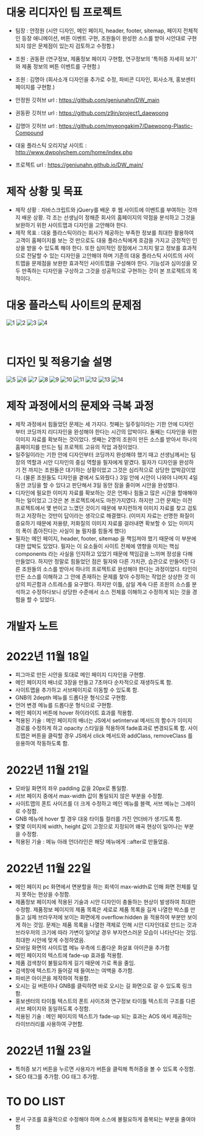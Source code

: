 # 대웅 리디자인 팀 프로젝트
- 팀장 : 안정원 (시안 디자인, 메인 페이지, header, footer, sitemap, 페이지 전체적인 등장 애니메이션, 버튼 이벤트 구현, 조원들이 완성한 소스를 받아 시안대로 구현되지 않은 문제점이 있는지 검토하고 수정함.)
- 조원 : 권동환 (연구정보, 제품정보 페이지 구현함, 연구정보의 '특허증 자세히 보기' 와 제품 정보의 버튼 이벤트를 구현함.)
- 조원 : 김명아 (회사소개 디자인을 추가로 수정, 파비콘 디자인, 회사소개, 홍보센터 페이지를 구현함.)

- 안정원 깃허브 url : https://github.com/geniunahn/DW_main
- 권동환 깃허브 url : https://github.com/z9in/project1_daewoong
- 김명아 깃허브 url : https://github.com/myeongakim7/Daewoong-Plastic-Compound

- 대웅 플라스틱 오리지날 사이트 : http://www.dwpolychem.com/home/index.php
- 프로젝트 url : https://geniunahn.github.io/DW_main/

# 제작 상황 및 목표
- 제작 상황 : 자바스크립트와 jQuery를 배운 후 웹 사이트에 이벤트를 부여하는 것까지 배운 상황. 각 조는 선생님이 정해준 회사의 홈페이지의 약점을 분석하고 그것을 보완하기 위한 사이트맵과 디자인을 고안해야 한다.
- 제작 목표 : 대웅 플라스틱이라는 회사가 제공하는 부족한 정보를 최대한 활용하여 고객이 홈페이지를 보는 것 만으로도 대웅 플라스틱에게 호감을 가지고 긍정적인 인상을 받을 수 있도록 해야 한다. 또한 심미적인 장점에서 그치지 말고 정보를 효과적으로 전달할 수 있는 디자인을 고안해야 하며 기존의 대웅 플라스틱 사이트의 사이트맵을 문제점을 보완한 효과적인 사이트맵을 구성해야 한다. 기능성과 심미성을 모두 만족하는 디자인을 구상하고 그것을 성공적으로 구현하는 것이 본 프로젝트의 목적이다.

# 대웅 플라스틱 사이트의 문제점
![1](https://user-images.githubusercontent.com/106502672/209738607-7c561c41-e051-4065-8406-eb9ab529d09c.jpg)
![2](https://user-images.githubusercontent.com/106502672/209738617-407b9349-c592-497a-a4fc-67cef77b2022.jpg)
![3](https://user-images.githubusercontent.com/106502672/209922962-4d00c0ab-2292-40ce-989c-6bf92b1c9cdc.jpg)
![4](https://user-images.githubusercontent.com/106502672/209738624-2f69e31f-3dcf-4dd4-a829-b0121974cd79.jpg)
<br>
<br>
<br>
# 디자인 및 적용기술 설명
![5](https://user-images.githubusercontent.com/106502672/209738636-36aa06ac-bdf8-4949-8e9d-08852e1b4037.jpg)
![6](https://user-images.githubusercontent.com/106502672/209738642-911c475d-f95f-4426-a8cd-eede7f114672.jpg)
![7](https://user-images.githubusercontent.com/106502672/209738646-bd235491-76a1-4c0c-b0bd-8aa264c3a1e3.jpg)
![8](https://user-images.githubusercontent.com/106502672/209738656-2a90d3e8-f08f-4266-bc1d-deca95e0c18e.jpg)
![9](https://user-images.githubusercontent.com/106502672/209738660-3ff5b9be-6a73-41fc-a31e-de7a9b07ff36.jpg)
![10](https://user-images.githubusercontent.com/106502672/209738665-581589a5-12fc-4378-807c-be635d244bb2.jpg)
![11](https://user-images.githubusercontent.com/106502672/209738909-6a005d0f-727a-4b2b-abb0-7c6d5149ca51.jpg)
![12](https://user-images.githubusercontent.com/106502672/209738678-fa3dbfcc-1585-4d85-ab1b-6c92605404ad.jpg)
![13](https://user-images.githubusercontent.com/106502672/209738681-a1c4d477-ac07-47bf-a1a7-f58a034b2188.jpg)
![14](https://user-images.githubusercontent.com/106502672/209739041-fc3200a6-067d-4203-a638-e5fb72b994b4.jpg)


# 제작 과정에서의 문제와 극복 과정
- 제작 과정에서 힘들었던 문제는 세 가지다. 첫째는 일주일이라는 기한 안에 디자인부터 코딩까지 리디자인을 완성해야 한다는 시간의 압박이다. 둘째는 디자인을 위한 이미지 자료를 확보하는 것이었다. 셋째는 2명의 조원이 만든 소스를 받아서 하나의 홈페이지를 만드는 팀 프로젝트 고유의 작업 과정이었다.
- 일주일이라는 기한 안에 디자인부터 코딩까지 완성해야 했기 때고 선생님께서는 팀장의 역할과 시안 디자인의 중심 역할을 필자에게 맡겼다. 필자가 디자인을 완성하기 전 까지는 조원들은 대기하는 상황이었고 그것은 심리적으로 상당한 압박감이었다. (물론 조원들도 디자인을 곁에서 도와줬다.) 3일 안에 시안이 나와야 나머지 4일 동안 코딩을 할 수 있다고 판단해서 3일 동안 잠을 줄이며 시안을 완성했다. 
- 디자인에 필요한 이미지 자료를 확보하는 것은 언제나 힘들고 많은 시간을 할애해야 하는 일이었고 그것은 본 프로젝트에서도 마찬가지였다. 하지만 그런 문제는 이전 프로젝트에서 몇 번이고 느꼈던 것이기 때문에 부지런하게 이미지 자료를 찾고 검토하고 저장하는 것만이 답이라는 생각으로 해결했다. (이미지 자료는 선명한 화질이 중요하기 때문에 저용량, 저화질의 이미지 자료를 걸러내면 확보할 수 있는 이미지의 폭이 좁아진다는 사실이 늘 필자를 힘들게 했다)
- 필자는 메인 페이지, header, footer, sitemap 을 책임져야 했기 때문에 이 부분에 대한 압박도 있었다. 필자는 이 요소들이 사이트 전체에 영향을 미치는 핵심 components 라는 사실을 인지하고 있었기 때문에 책임감을 느끼며 정성을 다해 만들었다. 하지만 정말로 힘들었던 점은 필자와 다른 가치관, 습관으로 만들어진 다른 조원들의 소스를 받아서 하나의 프로젝트로 완성해야 한다는 과정이었다. 타인이 만든 소스를 이해하고 그 안에 존재하는 문제를 찾아 수정하는 작업은 상상한 것 이상의 피곤함과 스트레스를 요구했다. 하지만 이틀, 삼일 계속 다른 조원의 소스를 분석하고 수정하다보니 상당한 수준에서 소스 전체를 이해하고 수정하게 되는 것을 경험을 할 수 있었다. 

# 개발자 노트

# 2022년 11월 18일
- 피그마로 만든 시안을 토대로 메인 페이지 디자인을 구현함.
- 메인 페이지의 배너로 3장을 만들고 7초마다 순차적으로 재생하도록 함.
- 사이트맵을 추가하고 서브페이지로 이동할 수 있도록 함.
- GNB의 2depth 메뉴를 드롭다운 형식으로 구현함.
- 언어 변경 메뉴를 드롭다운 형식으로 구현함.
- 메인 페이지 버튼에 hover 하이라이트 효과를 적용함.
- 적용된 기술 : 메인 페이지의 배너는 JS에서 setinterval 메서드의 함수가 이미지 경로를 수정하게 하고 opacity 스타일을 적용하여 fade효과로 변경되도록 함. 사이트맵은 버튼을 클릭할 경우 JS에서 click 메서드와 addClass, removeClass 를 응용하여 작동하도록 함.

# 2022년 11월 21일
- 모바일 화면의 좌우 padding 값을 20px로 통일함.
- 서브 페이지 중에서 max-width 값이 통일되지 않은 부분을 수정함.
- 사이트맵의 폰트 사이즈를 더 크게 수정하고 메인 메뉴를 블랙, 서브 메뉴는 그레이로 수정함.
- GNB 메뉴에 hover 할 경우 대웅 타이틀 컬러를 가진 언더바가 생기도록 함.
- 몇몇 이미지에 width, height 값이 고정으로 지정되어 왜곡 현상이 일어나는 부분을 수정함.
- 적용된 기술 : 메뉴 아래 언더라인은 해당 메뉴에게 ::after로 만들었음. 

# 2022년 11월 22일 
- 메인 페이지 pc 화면에서 면분할을 하는 회색이 max-width로 인해 화면 전체를 덮지 못하는 현상을 수정함.
- 제품정보 페이지에 적용된 기술과 시안 디자인이 충돌하는 현상이 발생하여 최대한 수정함. 제품정보 페이지의 제품 목록은 세로로 제품 목록을 길게 나열한 박스를 만들고 실제 브라우저에 보이는 화면에게 overflow:hidden 을 적용하여 부분만 보이게 하는 것임. 문제는 제품 목록을 나열한 객체로 인해 시안 디자인대로 만드는 것과 브라우저의 크기에 따라 가변이 일어날 경우 부자연스러운 모습이 나타난다는 것임. 최대한 시안에 맞게 수정하였음.
- 모바일 화면의 사이트맵 메뉴 우측에 드롭다운 화살표 아이콘을 추가함
- 메인 페이지의 텍스트에 fade-up 효과를 적용함.
- 제품 검색창이 불필요하게 길기 때문에 가로 폭을 줄임.
- 검색창에 텍스트가 들어갈 때 들여쓰는 여백을 추가함.
- 파비콘 아이콘을 제작하여 적용함.
- 오시는 길 버튼이나 GNB를 클릭하면 바로 오시는 길 화면으로 갈 수 있도록 링크함.
- 홍보센터의 타이틀 텍스트의 폰트 사이즈와 연구정보 타이틀 텍스트의 구조를 다른 서브 페이지와 동일하도록 수정함.
- 적용된 기술 : 메인 페이지의 텍스트가 fade-up 되는 효과는 AOS 에서 제공하는 라이브러리를 사용하여 구현함.

# 2022년 11월 23일
- 특허증 보기 버튼을 누르면 사용자가 버튼을 클릭해 특허증을 볼 수 있도록 수정함.
- SEO 태그를 추가함. OG 태그 추가함.

# TO DO LIST
- 문서 구조를 효율적으로 수정해야 하며 소스에 불필요하게 중복되는 부분을 줄여야 함
